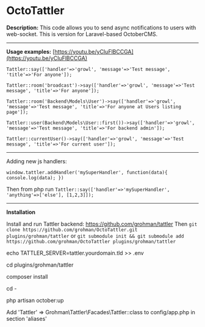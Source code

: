 # OctoTattler

**Description:**
This code allows you to send async notifications to users with web-socket. This is version for Laravel-based OctoberCMS.

-------
**Usage examples:** 
[https://youtu.be/yCIuFlBCCGA](https://youtu.be/yCIuFlBCCGA)

    Tattler::say(['handler'=>'growl', 'message'=>'Test message', 'title'=>'For anyone']);

    Tattler::room('broadcast')->say(['handler'=>'growl', 'message'=>'Test message', 'title'=>'For anyone']);

    Tattler::room('Backend\Models\User')->say(['handler'=>'growl', 'message'=>'Test message', 'title'=>'For anyone at Users listing page']);

    Tattler::user(Backend\Models\User::first())->say(['handler'=>'growl', 'message'=>'Test message', 'title'=>'For backend admin']);

    Tattler::currentUser()->say(['handler'=>'growl', 'message'=>'Test message', 'title'=>'For current user']);

-------
Adding new js handlers:

    window.tattler.addHandler('mySuperHandler', function(data){ console.log(data); })

Then from php run `Tattler::say(['handler'=>'mySuperHandler', 'anything'=>['else'], [1,2,3]]);`

-------
**Installation**

 Install and run Tattler backend: https://github.com/grohman/tattler
 Then `git clone https://github.com/grohman/OctoTattler.git plugins/grohman/tattler`
   or
    `git submodule init && git submodule add https://github.com/grohman/OctoTattler plugins/grohman/tattler`

   

echo TATTLER_SERVER=tattler.yourdomain.tld >> .env

cd plugins/grohman/tattler

composer install

cd -

php artisan october:up

Add 'Tattler' => Grohman\Tattler\Facades\Tattler::class to config/app.php in section 'aliases'












